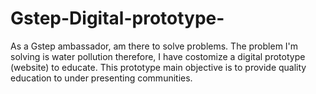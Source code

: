 # Gstep-Digital-prototype-
As a Gstep ambassador, am there to solve problems.
The problem I'm solving is water pollution therefore, I have costomize a digital prototype (website) to educate.
This prototype main objective is to provide quality education to under presenting communities.
